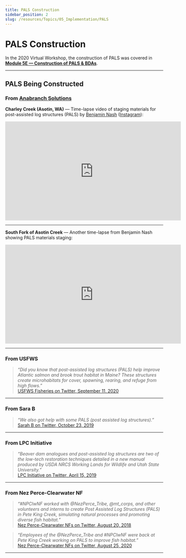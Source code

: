 ```yaml
---
title: PALS Construction
sidebar_position: 2
slug: /resources/Topics/05_Implementation/PALS
---
```


# PALS Construction

In the 2020 Virtual Workshop, the construction of PALS was covered in  
[**Module 5E — Construction of PALS & BDAs**](/workshops/2020/SGI/Modules/module5#e-construction-of-pals--bdas).

---

## PALS Being Constructed

### From [Anabranch Solutions](http://anabranchsolutions.com)

**Charley Creek (Asotin, WA)** — Time-lapse video of staging materials for post-assisted log structures (PALS) by [Benjamin Nash](http://www.anabranchsolutions.com/benjamin-nash.html) ([Instagram](https://www.instagram.com/sarcastic_nash/)):

<iframe width="560" height="315" src="https://www.youtube.com/embed/_AJpBHxkzoI" title="Charley Creek PALS" frameborder="0" allowfullscreen></iframe>

---

**South Fork of Asotin Creek** — Another time-lapse from Benjamin Nash showing PALS materials staging:

<iframe width="560" height="315" src="https://www.youtube.com/embed/VrtOg0hMhw0" title="South Fork PALS" frameborder="0" allowfullscreen></iframe>

---

### From USFWS

> *“Did you know that post-assisted log structures (PALS) help improve Atlantic salmon and brook trout habitat in Maine? These structures create microhabitats for cover, spawning, rearing, and refuge from high flows.”*  
> [USFWS Fisheries on Twitter, September 11, 2020](https://twitter.com/USFWSFisheries/status/1304540312392609792)

---

### From Sara B

> *“We also got help with some PALS (post assisted log structures).”*  
> [Sarah B on Twitter, October 23, 2019](https://twitter.com/saugep_sarah/status/1187004260795539457)

---

### From LPC Initiative

> *“Beaver dam analogues and post-assisted log structures are two of the low-tech restoration techniques detailed in a new manual produced by USDA NRCS Working Lands for Wildlife and Utah State University.”*  
> [LPC Initiative on Twitter, April 15, 2019](https://twitter.com/LPCInitiative/status/1117860900633968642)

---

### From Nez Perce-Clearwater NF

> *“#NPClwNF worked with @NezPerce_Tribe, @mt_corps, and other volunteers and interns to create Post Assisted Log Structures (PALS) in Pete King Creek, simulating natural processes and promoting diverse fish habitat.”*  
> [Nez Perce-Clearwater NFs on Twitter, August 20, 2018](https://twitter.com/NPClwNFs/status/1031622060370321408)

> *“Employees of the @NezPerce_Tribe and #NPClwNF were back at Pete King Creek working on PALS to improve fish habitat.”*  
> [Nez Perce-Clearwater NFs on Twitter, August 25, 2020](https://twitter.com/NPClwNFs/status/1298310793839009792)

---

